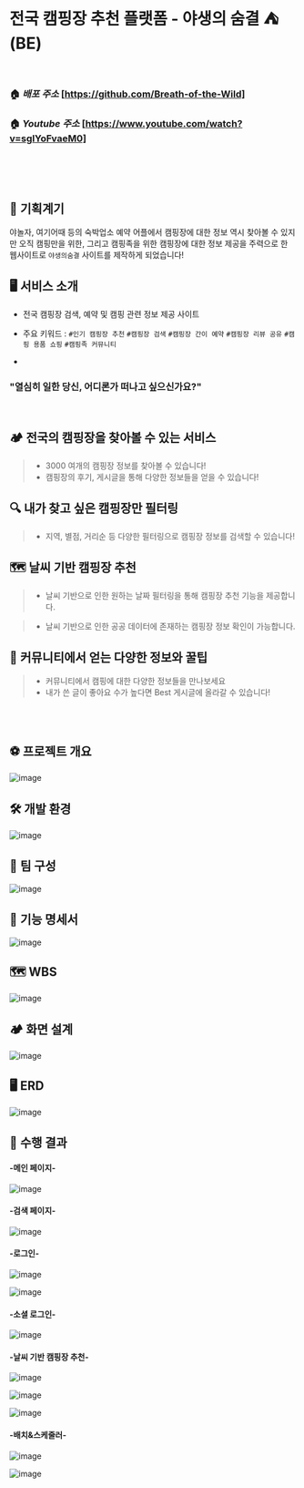 
</br>

# **전국 캠핑장 추천 플랫폼 - **야생의 숨결** ⛺️ (BE)**

<br>

### **🏠 _배포 주소_** [https://github.com/Breath-of-the-Wild]
### **🏠 _Youtube 주소_** [https://www.youtube.com/watch?v=sgIYoFvaeM0]
<br>
<br>
<br>

## 🚀 기획계기

야놀자, 여기어때 등의 숙박업소 예약 어플에서 캠핑장에 대한 정보 역시 찾아볼 수 있지만 오직 캠핑만을 위한, 그리고 캠핑족을 위한 
캠핑장에 대한 정보 제공을 주력으로 한 웹사이트로 `야생의숨결` 사이트를 제작하게 되었습니다!

## 🖥️ 서비스 소개

- 전국 캠핑장 검색, 예약 및 캠핑 관련 정보 제공 사이트
- 주요 키워드 : `#인기 캠핑장 추천` `#캠핑장 검색` `#캠핑장 간이 예약` `#캠핑장 리뷰 공유` `#캠핑 용품 쇼핑` `#캠핑족 커뮤니티`

- 
### "열심히 일한 당신, 어디론가 떠나고 싶으신가요?"

</br>

## 🏕 전국의 캠핑장을 찾아볼 수 있는 서비스

> - 3000 여개의 캠핑장 정보를 찾아볼 수 있습니다!
> - 캠핑장의 후기, 게시글을 통해 다양한 정보들을 얻을 수 있습니다!

## 🔍 내가 찾고 싶은 캠핑장만 필터링

> - 지역, 별점, 거리순 등 다양한 필터링으로 캠핑장 정보를 검색할 수 있습니다!

## 🗺 날씨 기반 캠핑장 추천

> - 날씨 기반으로 인한 원하는 날짜 필터링을 통해 캠핑장 추천 기능을 제공합니다.

> - 날씨 기반으로 인한 공공 데이터에 존재하는 캠핑장 정보 확인이 가능합니다.


## 👬 커뮤니티에서 얻는 다양한 정보와 꿀팁

> - 커뮤니티에서 캠핑에 대한 다양한 정보들을 만나보세요
> - 내가 쓴 글이 좋아요 수가 높다면 Best 게시글에 올라갈 수 있습니다!

</br>

</br>

## **⚽ 프로젝트 개요**

![image](https://github.com/Breath-of-the-Wild/Breath-of-the-Wild_be/assets/78581994/3bc2336f-c2f1-4c0b-909a-b8f9646a0171)

## **🛠️ 개발 환경**
![image](https://github.com/Breath-of-the-Wild/Breath-of-the-Wild_be/assets/78581994/15663f9f-53cf-4ee0-a9a4-29b9a3a439ef)

## 👥 팀 구성
![image](https://github.com/Breath-of-the-Wild/Breath-of-the-Wild_be/assets/78581994/81801f35-21c0-491f-8244-cfd128d9761f)
## **👬 기능 명세서**
![image](https://github.com/Breath-of-the-Wild/Breath-of-the-Wild_be/assets/78581994/29534387-46b4-462e-b29c-019ea0010493)

## **🗺 WBS**
![image](https://github.com/Breath-of-the-Wild/Breath-of-the-Wild_be/assets/78581994/4431f74a-7c3c-4c92-8fa9-d97fd0b632b5)

## **🏕 화면 설계**
![image](https://github.com/Breath-of-the-Wild/Breath-of-the-Wild_be/assets/78581994/b1a60c32-8281-4c55-be09-c05f6a8fe8d7)

## **🖥️ ERD**
![image](https://github.com/Breath-of-the-Wild/Breath-of-the-Wild_be/assets/78581994/702b79db-d617-41dc-a7b5-d10baa9c5f7e)
 

## **🚀 수행 결과**

#### -메인 페이지-
![image](https://github.com/Breath-of-the-Wild/Breath-of-the-Wild_be/assets/78581994/d12d9229-b79f-4074-aa65-22ef1cf1bc34)

#### -검색 페이지-
![image](https://github.com/Breath-of-the-Wild/Breath-of-the-Wild_be/assets/78581994/fe3abdd6-b7ab-4e03-aac8-371067a063ec)

#### -로그인-
![image](https://github.com/Breath-of-the-Wild/Breath-of-the-Wild_be/assets/78581994/bdc9a80b-ea62-4a8b-a7d1-486989427430)

![image](https://github.com/Breath-of-the-Wild/Breath-of-the-Wild_be/assets/78581994/85cda588-f528-4f40-8de2-874808fa8660)



#### -소셜 로그인-
![image](https://github.com/Breath-of-the-Wild/Breath-of-the-Wild_be/assets/78581994/871bafca-fd62-4274-b092-93f7ffb451ae)


#### -날씨 기반 캠핑장 추천-
![image](https://github.com/Breath-of-the-Wild/Breath-of-the-Wild_be/assets/78581994/73c121b9-33e7-40c8-ad61-6b26002aee7f)

![image](https://github.com/Breath-of-the-Wild/Breath-of-the-Wild_be/assets/78581994/127b4c8e-6eb6-42c9-9ef7-33d48645f969)

![image](https://github.com/Breath-of-the-Wild/Breath-of-the-Wild_be/assets/78581994/d2bdd33d-8c71-44ae-a1da-401a605f5a79)

#### -배치&스케줄러-

![image](https://github.com/Breath-of-the-Wild/Breath-of-the-Wild_be/assets/78581994/e8df0128-f35b-4747-b53f-fe3f5ea29f47)


![image](https://github.com/Breath-of-the-Wild/Breath-of-the-Wild_be/assets/78581994/bc1464a1-54de-4e45-847e-c1d5880bb6d2)




